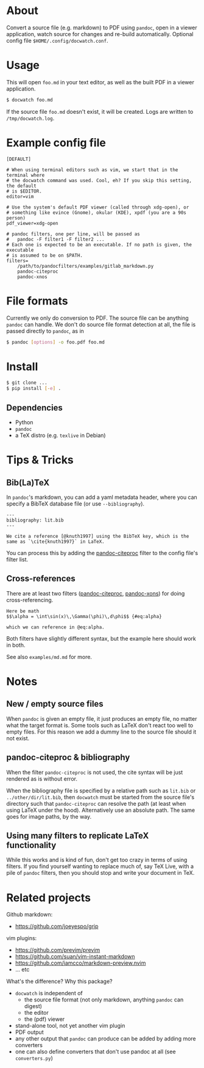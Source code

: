 About
=====

Convert a source file (e.g. markdown) to PDF using `pandoc`, open in a viewer
application, watch source for changes and re-build automatically. Optional
config file `$HOME/.config/docwatch.conf`.

Usage
=====

This will open `foo.md` in your text editor, as well as the built PDF in a
viewer application.

```sh
$ docwatch foo.md
```

If the source file `foo.md` doesn't exist, it will be created. Logs are written
to `/tmp/docwatch.log`.

Example config file
===================

```
[DEFAULT]

# When using terminal editors such as vim, we start that in the terminal where
# the docwatch command was used. Cool, eh? If you skip this setting, the default
# is $EDITOR.
editor=vim

# Use the system's default PDF viewer (called through xdg-open), or
# something like evince (Gnome), okular (KDE), xpdf (you are a 90s person)
pdf_viewer=xdg-open

# pandoc filters, one per line, will be passed as
#   pandoc -F filter1 -F filter2 ...
# Each one is expected to be an executable. If no path is given, the executable
# is assumed to be on $PATH.
filters=
    /path/to/pandocfilters/examples/gitlab_markdown.py
    pandoc-citeproc
    pandoc-xnos
```

File formats
============

Currently we only do conversion to PDF. The source file can be anything `pandoc`
can handle. We don't do source file format detection at all, the file is passed
directly to `pandoc`, as in

```sh
$ pandoc [options] -o foo.pdf foo.md
```

Install
=======

```sh
$ git clone ...
$ pip install [-e] .
```

Dependencies
------------

* Python
* `pandoc`
* a TeX distro (e.g. `texlive` in Debian)


Tips & Tricks
=============

Bib(La)TeX
----------

In `pandoc`'s markdown, you can add a yaml metadata header, where you can
specify a BibTeX database file (or use `--bibliography`).

```
---
bibliography: lit.bib
---

We cite a reference [@knuth1997] using the BibTeX key, which is the
same as `\cite{knuth1997}` in LaTeX.
```

You can process this by adding the [pandoc-citeproc] filter to the config
file's filter list.


Cross-references
----------------

There are at least two filters ([pandoc-citeproc], [pandoc-xons]) for doing
cross-referencing.

```
Here be math
$$\alpha = \int\sin(x)\,\Gamma(\phi)\,d\phi$$ {#eq:alpha}

which we can reference in @eq:alpha.
```

Both filters have slightly different syntax, but the example here should work
in both.

See also `examples/md.md` for more.

Notes
=====

New / empty source files
------------------------

When `pandoc` is given an empty file, it just produces an empty file, no matter
what the target format is. Some tools such as LaTeX don't react too well to
empty files. For this reason we add a dummy line to the source file should it
not exist.

pandoc-citeproc & bibliography
------------------------------

When the filter `pandoc-citeproc` is not used, the cite syntax will be just
rendered as is without error.

When the bibliography file is specified by a relative path such as `lit.bib` or
`../other/dir/lit.bib`, then `docwatch` must be started from the source file's
directory such that `pandoc-citeproc` can resolve the path (at least when using
LaTeX under the hood). Alternatively use an absolute path. The same goes for
image paths, by the way.

Using many filters to replicate LaTeX functionality
---------------------------------------------------

While this works and is kind of fun, don't get too crazy in terms of using
filters. If you find yourself wanting to replace much of, say TeX Live, with a
pile of `pandoc` filters, then you should stop and write your document in TeX.

Related projects
================

Github markdown:

* https://github.com/joeyespo/grip

vim plugins:

* https://github.com/previm/previm
* https://github.com/suan/vim-instant-markdown
* https://github.com/iamcco/markdown-preview.nvim
* ... etc

What's the difference? Why this package?

* `docwatch` is independent of
    * the source file format (not only markdown, anything `pandoc` can digest)
    * the editor
    * the (pdf) viewer
* stand-alone tool, not yet another vim plugin
* PDF output
* any other output that `pandoc` can produce can be added by adding more
  converters
* one can also define converters that don't use pandoc at all (see
  `converters.py`)


[pandoc-citeproc]: https://github.com/jgm/pandoc-citeproc
[pandoc-crossref]: https://github.com/lierdakil/pandoc-crossref
[pandoc-xons]: https://github.com/tomduck/pandoc-xnos
